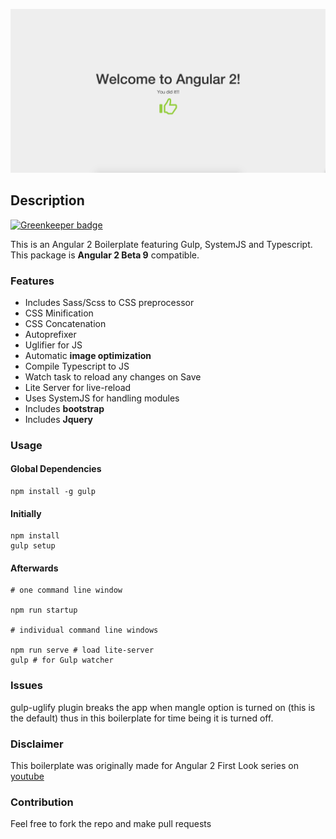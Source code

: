 ![alt text](./assets/images/index_image.png "Welcome Screen of Successful Installation")

## Description

[![Greenkeeper badge](https://badges.greenkeeper.io/pitops/ng2-boilerplate.svg)](https://greenkeeper.io/)

This is an Angular 2 Boilerplate featuring Gulp, SystemJS and Typescript. This package is **Angular 2 Beta 9** compatible.

### Features

* Includes Sass/Scss to CSS preprocessor
* CSS Minification
* CSS Concatenation
* Autoprefixer
* Uglifier for JS
* Automatic **image optimization**
* Compile Typescript to JS
* Watch task to reload any changes on Save
* Lite Server for live-reload
* Uses SystemJS for handling modules
* Includes **bootstrap**
* Includes **Jquery**

### Usage

#### Global Dependencies

```
npm install -g gulp
```

#### Initially
```
npm install
gulp setup

```

#### Afterwards

```
# one command line window

npm run startup

# individual command line windows

npm run serve # load lite-server
gulp # for Gulp watcher
```
### Issues

gulp-uglify plugin breaks the app when mangle option is turned on (this is the default) thus in this boilerplate for time being it is turned off.

### Disclaimer

This boilerplate was originally made for Angular 2 First Look series on [youtube](https://www.youtube.com/channel/UCxhcaC1wjUuFq3fC95i48fA)

### Contribution

Feel free to fork the repo and make pull requests
